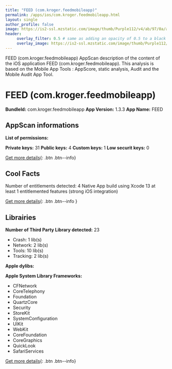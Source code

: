 ```yaml
---
title: "FEED (com.kroger.feedmobileapp)"
permalink: /apps/ios/com.kroger.feedmobileapp.html
layout: single
author_profile: false
image: https://is2-ssl.mzstatic.com/image/thumb/Purple112/v4/ab/97/0a/ab970ae2-2dac-3176-9d7c-12acc9536e89/AppIcon-0-1x_U007emarketing-0-10-0-85-220.png/512x512bb.jpg
header: 
     overlay_filter: 0.5 # same as adding an opacity of 0.5 to a black background
     overlay_image: https://is2-ssl.mzstatic.com/image/thumb/Purple112/v4/ab/97/0a/ab970ae2-2dac-3176-9d7c-12acc9536e89/AppIcon-0-1x_U007emarketing-0-10-0-85-220.png/512x512bb.jpg
---
```

FEED (com.kroger.feedmobileapp) AppScan description of the content of the iOS application FEED (com.kroger.feedmobileapp). This analysis is based on the Mobile App Tools : AppScore, static analysis, Audit and the Mobile Audit App Tool.

# FEED (com.kroger.feedmobileapp)

**BundleId:** com.kroger.feedmobileapp
**App Version:** 1.3.3
**App Name:** FEED


## AppScan informations 

**List of permissions:** 
  
  
**Private keys:** 31
**Public keys:** 4
**Custom keys:** 1
**Low securit keys:** 0
  
[Get more details](/pricing.html){: .btn .btn--info}

## Cool Facts

Number of entitlements detected: 4
Native App
build using Xcode 13
at least 1 entitlemented features (strong iOS integration)
  
[Get more details](/pricing.html){: .btn .btn--info }

## Librairies 
**Number of Third Party Library detected:** 23
- Crash: 1 lib(s)
- Network: 2 lib(s)
- Tools: 10 lib(s)
- Tracking: 2 lib(s)


**Apple dylibs:**


**Apple System Library Frameworks:**
- CFNetwork
- CoreTelephony
- Foundation
- QuartzCore
- Security
- StoreKit
- SystemConfiguration
- UIKit
- WebKit
- CoreFoundation
- CoreGraphics
- QuickLook
- SafariServices


  
[Get more details](/pricing.html){: .btn .btn--info}

